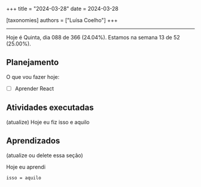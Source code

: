 +++
title = "2024-03-28"
date = 2024-03-28

[taxonomies]
authors = ["Luísa Coelho"]
+++

---

Hoje é Quinta, dia 088 de 366 (24.04%). Estamos na semana 13 de 52 (25.00%).

## Planejamento

O que vou fazer hoje:

- [ ] Aprender React

## Atividades executadas

(atualize) Hoje eu fiz isso e aquilo

## Aprendizados

(atualize ou delete essa seção)

Hoje eu aprendi
```
isso = aquilo
```

